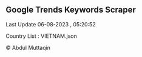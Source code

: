 

## Google Trends Keywords Scraper 
 
Last Update 06-08-2023 , 05:20:52

Country List :
VIETNAM.json



© Abdul Muttaqin 
